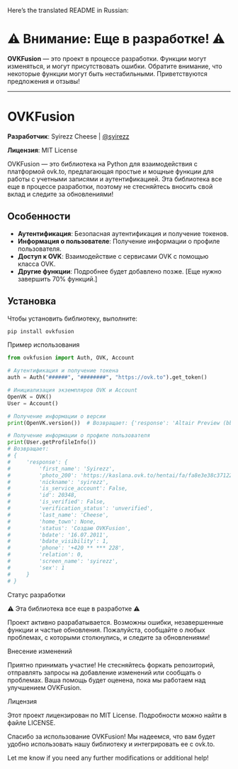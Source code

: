 Here’s the translated README in Russian:

# ⚠️ **Внимание: Еще в разработке!** ⚠️

**OVKFusion** — это проект в процессе разработки. Функции могут изменяться, и могут присутствовать ошибки. Обратите внимание, что некоторые функции могут быть нестабильными. Приветствуются предложения и отзывы!

---

# OVKFusion

**Разработчик**: Syirezz Cheese | [@syirezz](https://ovk.to/syirezz)

**Лицензия**: MIT License

OVKFusion — это библиотека на Python для взаимодействия с платформой ovk.to, предлагающая простые и мощные функции для работы с учетными записями и аутентификацией. Эта библиотека все еще в процессе разработки, поэтому не стесняйтесь вносить свой вклад и следите за обновлениями!

## Особенности

- **Аутентификация**: Безопасная аутентификация и получение токенов.
- **Информация о пользователе**: Получение информации о профиле пользователя.
- **Доступ к OVK**: Взаимодействие с сервисами OVK с помощью класса OVK.
- **Другие функции**: Подробнее будет добавлено позже. [Еще нужно завершить 70% функций.]

## Установка

Чтобы установить библиотеку, выполните:

```bash
pip install ovkfusion
```

Пример использования

```python
from ovkfusion import Auth, OVK, Account

# Аутентификация и получение токена
auth = Auth("######", "########", "https://ovk.to").get_token()

# Инициализация экземпляров OVK и Account
OpenVK = OVK()
User = Account()

# Получение информации о версии
print(OpenVK.version())  # Возвращает: {'response': 'Altair Preview (bbcb9451-nightly)'}

# Получение информации о профиле пользователя
print(User.getProfileInfo())  
# Возвращает:
# {
#     'response': {
#         'first_name': 'Syirezz',
#         'photo_200': 'https://kaslana.ovk.to/hentai/fa/fa8e3e38c371226b703d7bae313872fedba05d02c1a9e611e77c37d62c02ad3feb9d16e8221a76c7a00b0aeeb52930dab45a040dcf023a2f89e07bedfb5d0eef_cropped/normal.jpeg',
#         'nickname': 'syirezz',
#         'is_service_account': False,
#         'id': 20348,
#         'is_verified': False,
#         'verification_status': 'unverified',
#         'last_name': 'Cheese',
#         'home_town': None,
#         'status': 'Создаю OVKFusion',
#         'bdate': '16.07.2011',
#         'bdate_visibility': 1,
#         'phone': '+420 ** *** 228',
#         'relation': 0,
#         'screen_name': 'syirezz',
#         'sex': 1
#     }
# }
```

Статус разработки

⚠️ Эта библиотека все еще в разработке ⚠️

Проект активно разрабатывается. Возможны ошибки, незавершенные функции и частые обновления. Пожалуйста, сообщайте о любых проблемах, с которыми столкнулись, и следите за обновлениями!

Внесение изменений

Приятно принимать участие! Не стесняйтесь форкать репозиторий, отправлять запросы на добавление изменений или сообщать о проблемах. Ваша помощь будет оценена, пока мы работаем над улучшением OVKFusion.

Лицензия

Этот проект лицензирован по MIT License. Подробности можно найти в файле LICENSE.

Спасибо за использование OVKFusion! Мы надеемся, что вам будет удобно использовать нашу библиотеку и интегрировать ее с ovk.to.

Let me know if you need any further modifications or additional help!
